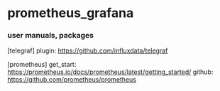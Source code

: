 # prometheus_grafana
### user manuals, packages

[telegraf]
plugin:
  https://github.com/influxdata/telegraf

[prometheus]
get_start:
  https://prometheus.io/docs/prometheus/latest/getting_started/
github:
  https://github.com/prometheus/prometheus

